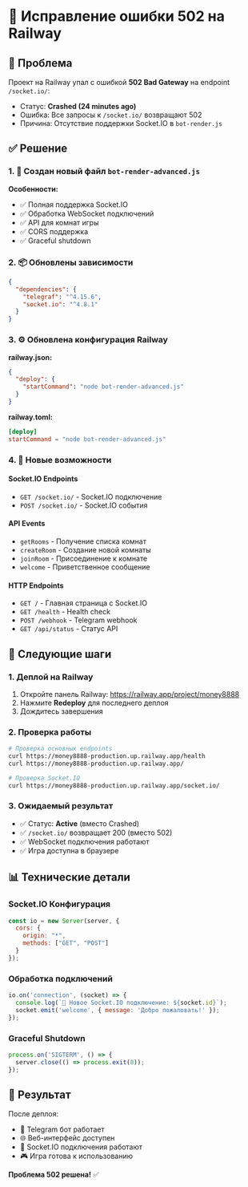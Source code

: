 # 🔧 Исправление ошибки 502 на Railway

## 🚨 Проблема

Проект на Railway упал с ошибкой **502 Bad Gateway** на endpoint `/socket.io/`:
- Статус: **Crashed (24 minutes ago)**
- Ошибка: Все запросы к `/socket.io/` возвращают 502
- Причина: Отсутствие поддержки Socket.IO в `bot-render.js`

## ✅ Решение

### 1. 🔧 Создан новый файл `bot-render-advanced.js`

**Особенности:**
- ✅ Полная поддержка Socket.IO
- ✅ Обработка WebSocket подключений
- ✅ API для комнат игры
- ✅ CORS поддержка
- ✅ Graceful shutdown

### 2. 📦 Обновлены зависимости

```json
{
  "dependencies": {
    "telegraf": "^4.15.6",
    "socket.io": "^4.8.1"
  }
}
```

### 3. ⚙️ Обновлена конфигурация Railway

**railway.json:**
```json
{
  "deploy": {
    "startCommand": "node bot-render-advanced.js"
  }
}
```

**railway.toml:**
```toml
[deploy]
startCommand = "node bot-render-advanced.js"
```

### 4. 🎯 Новые возможности

#### Socket.IO Endpoints
- `GET /socket.io/` - Socket.IO подключение
- `POST /socket.io/` - Socket.IO события

#### API Events
- `getRooms` - Получение списка комнат
- `createRoom` - Создание новой комнаты
- `joinRoom` - Присоединение к комнате
- `welcome` - Приветственное сообщение

#### HTTP Endpoints
- `GET /` - Главная страница с Socket.IO
- `GET /health` - Health check
- `POST /webhook` - Telegram webhook
- `GET /api/status` - Статус API

## 🚀 Следующие шаги

### 1. Деплой на Railway
1. Откройте панель Railway: https://railway.app/project/money8888
2. Нажмите **Redeploy** для последнего деплоя
3. Дождитесь завершения

### 2. Проверка работы
```bash
# Проверка основных endpoints
curl https://money8888-production.up.railway.app/health
curl https://money8888-production.up.railway.app/

# Проверка Socket.IO
curl https://money8888-production.up.railway.app/socket.io/
```

### 3. Ожидаемый результат
- ✅ Статус: **Active** (вместо Crashed)
- ✅ `/socket.io/` возвращает 200 (вместо 502)
- ✅ WebSocket подключения работают
- ✅ Игра доступна в браузере

## 📊 Технические детали

### Socket.IO Конфигурация
```javascript
const io = new Server(server, {
  cors: {
    origin: "*",
    methods: ["GET", "POST"]
  }
});
```

### Обработка подключений
```javascript
io.on('connection', (socket) => {
  console.log(`🔌 Новое Socket.IO подключение: ${socket.id}`);
  socket.emit('welcome', { message: 'Добро пожаловать!' });
});
```

### Graceful Shutdown
```javascript
process.on('SIGTERM', () => {
  server.close(() => process.exit(0));
});
```

## 🎉 Результат

После деплоя:
- 🤖 Telegram бот работает
- 🌐 Веб-интерфейс доступен
- 🔌 Socket.IO подключения работают
- 🎮 Игра готова к использованию

**Проблема 502 решена!** ✅
